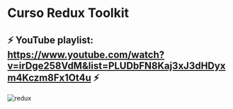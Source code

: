 # Curso Redux Toolkit

## ⚡ YouTube playlist: https://www.youtube.com/watch?v=irDge258VdM&list=PLUDbFN8Kaj3xJ3dHDyxm4Kczm8Fx1Ot4u ⚡

![redux](https://user-images.githubusercontent.com/110266171/230204885-d90b6eed-3d21-4b82-9186-7fe74b43ba96.png)
